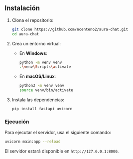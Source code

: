 ## Instalación

1. Clona el repositorio:

   ```bash
   git clone https://github.com/ncenteno2/aura-chat.git
   cd aura-chat
   ```

2. Crea un entorno virtual:

   - En **Windows**:

     ```bash
     python -m venv venv
     .\venv\Scripts\activate
     ```

   - En **macOS/Linux**:

     ```bash
     python3 -m venv venv
     source venv/bin/activate
     ```

3. Instala las dependencias:

   ```bash
   pip install fastapi uvicorn
   ```

### Ejecución

Para ejecutar el servidor, usa el siguiente comando:

```bash
uvicorn main:app --reload
```

El servidor estará disponible en `http://127.0.0.1:8000`.
